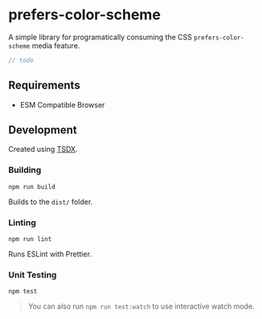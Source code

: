 # prefers-color-scheme

A simple library for programatically consuming the CSS `prefers-color-scheme` media feature.

```ts
// todo
```

## Requirements

- ESM Compatible Browser

## Development

Created using [TSDX](https://tsdx.io/).

### Building

    npm run build

Builds to the `dist/` folder.

### Linting

    npm run lint

Runs ESLint with Prettier.

### Unit Testing

    npm test

> You can also run `npm run test:watch` to use interactive watch mode.
